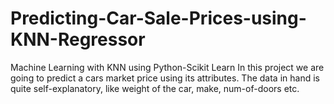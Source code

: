 # Predicting-Car-Sale-Prices-using-KNN-Regressor
Machine Learning with KNN using Python-Scikit Learn
In this project we are going to predict a cars market price using its attributes. The data in hand is quite self-explanatory, like weight of the car, make, num-of-doors etc. 
